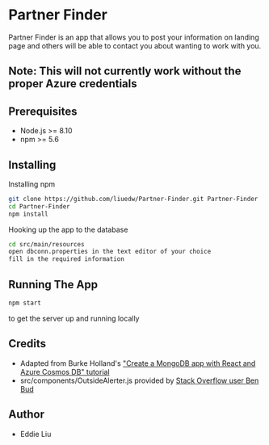 # Partner Finder

Partner Finder is an app that allows you to post your information on landing page
and others will be able to contact you about wanting to work with you.

## Note: This will not currently work without the proper Azure credentials
## Prerequisites
* Node.js >= 8.10
* npm >= 5.6

## Installing
Installing npm
```bash
git clone https://github.com/liuedw/Partner-Finder.git Partner-Finder
cd Partner-Finder
npm install
```

Hooking up the app to the database
```bash
cd src/main/resources
open dbconn.properties in the text editor of your choice
fill in the required information
```

## Running The App
```bash
npm start
```
to get the server up and running locally

## Credits
* Adapted from Burke Holland's ["Create a MongoDB app with React and Azure Cosmos DB" tutorial](https://docs.microsoft.com/en-us/azure/cosmos-db/tutorial-develop-mongodb-react)
* src/components/OutsideAlerter.js provided by [Stack Overflow user Ben Bud](https://stackoverflow.com/a/42234988/14504811)
  
## Author
* Eddie Liu
